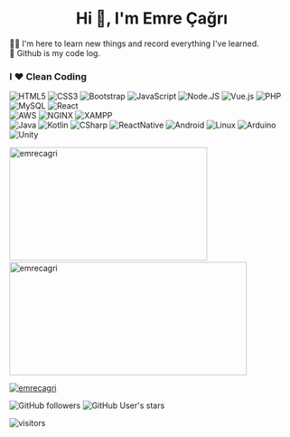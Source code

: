 
<h1 align="center">Hi 👋, I'm Emre Çağrı</h1>
<p align="left">👨‍💻 I'm here to learn new things and record everything I've learned.<br>📝 Github is my code log.</p>


### I ❤️ Clean Coding

![HTML5](https://img.shields.io/badge/-HTML5-E34F26?style=flat&logo=HTML5&logoColor=fff) 
![CSS3](https://img.shields.io/badge/-CSS3-1572B6?style=flat&logo=CSS3&logoColor=fff)
![Bootstrap](https://img.shields.io/badge/-Bootstrap-563D7C?style=flat&logo=bootstrap&logoColor=fff) 
![JavaScript](https://img.shields.io/badge/-JavaScript-F7DF1E?style=flat&logo=javascript&labelColor=000)
![Node.JS](https://img.shields.io/badge/Node.JS-E34F26?style=flat&logo=Node.JS&logoColor=fff)
![Vue.js](https://img.shields.io/badge/Vue.js-yellow?style=flat&logo=Vue.js&logoColor=fff)
![PHP](https://img.shields.io/badge/PHP-blue?style=flat&logo=PHP&logoColor=fff)
![MySQL](https://img.shields.io/badge/MySQL-blue?style=flat&logo=MySQL&logoColor=fff)
![React](https://img.shields.io/badge/React-056676?style=flat&logo=react) 
<br>
![AWS](https://img.shields.io/badge/AWS-gray?style=flat&logo=amazon&logoColor=fff)
![NGINX](https://img.shields.io/badge/NGINX-green?style=flat&logo=NGINX&logoColor=fff)
![XAMPP](https://img.shields.io/badge/XAMPP-red?style=flat&logo=xampp&logoColor=fff) 
<br>
![Java](https://img.shields.io/badge/-Java-red?style=flat&logo=java&logoColor=fff) 
![Kotlin](https://img.shields.io/badge/-Kotlin-DD0031?style=flat&logo=Kotlin&logoColor=fff)
![CSharp](https://img.shields.io/badge/C%23-C%20Sharp-green) 
![ReactNative](https://img.shields.io/badge/ReactNative-056676?style=flat&logo=react&l) 
![Android](https://img.shields.io/badge/Android-yellow?style=flat&logo=Android&logoColor=fff)
![Linux](https://img.shields.io/badge/Linux-green?style=flat&logo=Linux&logoColor=fff) 
![Arduino](https://img.shields.io/badge/Arduino-E34F26?style=flat&logo=Arduino&logoColor=fff) 
![Unity](https://img.shields.io/badge/Unity-056676?style=flat&logo=Unity&logoColor=fff) 


<img height="200" width="350" src="https://github-readme-stats.vercel.app/api/top-langs?username=emrecagri&show_icons=true&locale=en&layout=compact" alt="emrecagri" />  &nbsp;  <img height="200"  width="420" src="https://github-readme-stats.vercel.app/api?username=emrecagri&show_icons=true&locale=en" alt="emrecagri" />


<a href="https://github.com/ryo-ma/github-profile-trophy"><img src="https://github-profile-trophy.vercel.app/?username=emrecagri" alt="emrecagri" /></a> </p>

![GitHub followers](https://img.shields.io/github/followers/emrecagri?style=social)  ![GitHub User's stars](https://img.shields.io/github/stars/emrecagri?style=social) 



![visitors](https://visitor-badge.laobi.icu/badge?page_id=emrecagri)
